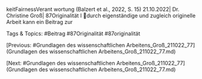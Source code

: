 keitFairnessVerant 
wortung
(Balzert et al., 2022, S. 15)
21.10.2022| Dr. Christine Groß| 87Originalität I
durch eigenständige und zugleich originelle Arbeit kann ein Beitrag zur 

   Tags & Topics:
   #Beitrag
   #87Originalität
   #87originalität

[Previous: #Grundlagen des wissenschaftlichen Arbeitens_Groß_211022_77](Grundlagen des wissenschaftlichen Arbeitens_Groß_211022_77.md)

[Next: #Grundlagen des wissenschaftlichen Arbeitens_Groß_211022_77](Grundlagen des wissenschaftlichen Arbeitens_Groß_211022_77.md)
